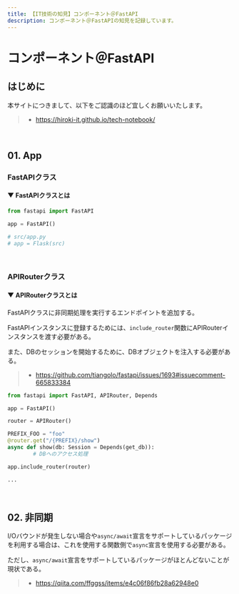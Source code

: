 ```yaml
---
title: 【IT技術の知見】コンポーネント＠FastAPI
description: コンポーネント＠FastAPIの知見を記録しています。
---
```


# コンポーネント＠FastAPI

## はじめに

本サイトにつきまして、以下をご認識のほど宜しくお願いいたします。

> - https://hiroki-it.github.io/tech-notebook/

<br>

## 01. App

### FastAPIクラス

#### ▼ FastAPIクラスとは

```python
from fastapi import FastAPI

app = FastAPI()

# src/app.py
# app = Flask(src)
```

<br>

### APIRouterクラス

#### ▼ APIRouterクラスとは

FastAPIクラスに非同期処理を実行するエンドポイントを追加する。

FastAPIインスタンスに登録するためには、`include_router`関数にAPIRouterインスタンスを渡す必要がある。

また、DBのセッションを開始するために、DBオブジェクトを注入する必要がある。

> - https://github.com/tiangolo/fastapi/issues/1693#issuecomment-665833384

```python
from fastapi import FastAPI, APIRouter, Depends

app = FastAPI()

router = APIRouter()

PREFIX_FOO = "foo"
@router.get("/{PREFIX}/show")
async def show(db: Session = Depends(get_db)):
        # DBへのアクセス処理

app.include_router(router)

...
```

<br>

## 02. 非同期

I/Oバウンドが発生しない場合や`async/await`宣言をサポートしているパッケージを利用する場合は、これを使用する関数側で`async`宣言を使用する必要がある。

ただし、`async/await`宣言をサポートしているパッケージがほとんどないことが現状である。

> - https://qiita.com/ffggss/items/e4c06f86fb28a62948e0

<br>
